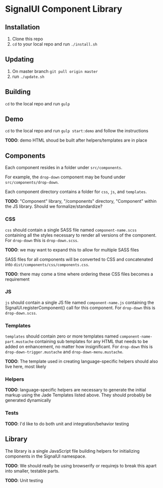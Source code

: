 # SignalUI Component Library

## Installation

1. Clone this repo
2. `cd` to your local repo and run `./install.sh`

## Updating

1. On master branch `git pull origin master`
2. run `./update.sh`

## Building

`cd` to the local repo and run `gulp`

## Demo

`cd` to the local repo and run `gulp start:demo` and follow the instructions

**TODO**: demo HTML shoud be built after helpers/templates are in place

## Components

Each component resides in a folder under `src/components`.

For example, the `drop-down` component may be found under `src/components/drop-down`.

Each component directory contains a folder for `css`, `js`, and `templates`.

**TODO**: "Component" library, "/components" directory, "Component" within the JS library. Should we formalize/standardize?

### CSS

`css` should contain a single SASS file named `component-name.scss` containing all the styles necessary to render all versions of the component. For `drop-down` this is `drop-down.scss`.

**TODO**: we may want to expand this to allow for multiple SASS files

SASS files for all components will be converted to CSS and concatenated into `dist/components/css/components.css`.

**TODO**: there may come a time where ordering these CSS files becomes a requirement

### JS

`js` should contain a single JS file named `component-name.js` containing the SignalUI.registerComponent() call for this component. For `drop-down` this is `drop-down.scss`.

### Templates

`templates` should contain zero or more templates  named `component-name-part.mustache` containing sub templates for any HTML that needs to be added on enhancement, no matter how insignificant. For `drop-down` this is `drop-down-trigger.mustache` and `drop-down-menu.mustache`.

**TODO**: The template used in creating language-specific helpers should also live here, most likely

### Helpers

**TODO**: language-specific helpers are necessary to generate the initial markup using the Jade Templates listed above. They should probably be generated dynamically

### Tests

**TODO**: I'd like to do both unit and integration/behavior testing

## Library

The library is a single JavaScript file building helpers for initializing components in the SignalUI namespace.

**TODO**: We should really be using browserify or requirejs to break this apart into smaller, testable parts.

**TODO**: Unit testing
